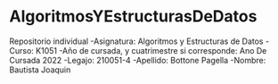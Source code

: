 # AlgoritmosYEstructurasDeDatos
Repositorio individual
-Asignatura: Algoritmos y Estructuras de Datos
-Curso: K1051
-Año de cursada, y cuatrimestre si corresponde: Ano De Cursada 2022
-Legajo: 210051-4
-Apellido: Bottone Pagella
-Nombre: Bautista Joaquin
